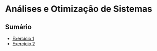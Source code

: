 # Análises e Otimização de Sistemas

## Sumário

- [Exercício 1](./Ex01/README.md)
- [Exercício 2](./Ex02/README.md)